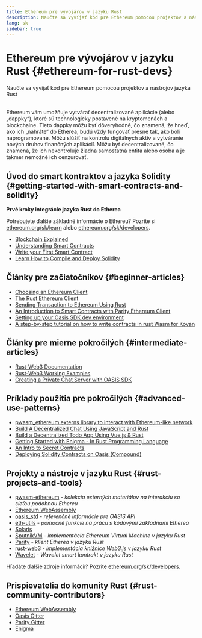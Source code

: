 ```yaml
---
title: Ethereum pre vývojárov v jazyku Rust
description: Naučte sa vyvíjať kód pre Ethereum pomocou projektov a nástrojov jazyka Rust
lang: sk
sidebar: true
---
```


# Ethereum pre vývojárov v jazyku Rust {#ethereum-for-rust-devs}

<div class="featured">Naučte sa vyvíjať kód pre Ethereum pomocou projektov a nástrojov jazyka Rust</div><br/>

Ethereum vám umožňuje vytvárať decentralizované aplikácie (alebo „dappky“), ktoré sú technologicky postavené na kryptomenách a blockchaine. Tieto dappky môžu byť dôveryhodné, čo znamená, že hneď, ako ich „nahráte“ do Etherea, budú vždy fungovať presne tak, ako boli naprogramované. Môžu slúžiť na kontrolu digitálnych aktív a vytváranie nových druhov finančných aplikácií. Môžu byť decentralizované, čo znamená, že ich nekontroluje žiadna samostatná entita alebo osoba a je takmer nemožné ich cenzurovať.

## Úvod do smart kontraktov a jazyka Solidity {#getting-started-with-smart-contracts-and-solidity}

**Prvé kroky integrácie jazyka Rust do Etherea**

Potrebujete ďalšie základné informácie o Ethereu? Pozrite si [ethereum.org/sk/learn](/sk/learn/) alebo [ethereum.org/sk/developers](/sk/developers/).

- [Blockchain Explained](https://kauri.io/article/d55684513211466da7f8cc03987607d5/blockchain-explained)
- [Understanding Smart Contracts](https://kauri.io/article/e4f66c6079e74a4a9b532148d3158188/ethereum-101-part-5-the-smart-contract)
- [Write your First Smart Contract](https://kauri.io/article/124b7db1d0cf4f47b414f8b13c9d66e2/remix-ide-your-first-smart-contract)
- [Learn How to Compile and Deploy Solidity](https://kauri.io/article/973c5f54c4434bb1b0160cff8c695369/understanding-smart-contract-compilation-and-deployment)

## Články pre začiatočníkov {#beginner-articles}

- [Choosing an Ethereum Client](https://www.trufflesuite.com/docs/truffle/reference/choosing-an-ethereum-client)
- [The Rust Ethereum Client](https://wiki.parity.io/Setup)
- [Sending Transaction to Ethereum Using Rust](https://kauri.io/article/97c85229c66445759bb0ce642224d364/sending-ethereum-transactions-with-rust)
- [An Introduction to Smart Contracts with Parity Ethereum Client](https://wiki.parity.io/Smart-Contracts)
- [Setting up your Oasis SDK dev environment](https://docs.oasis.dev/quickstart.html#set-up-the-oasis-sdk)
- [A step-by-step tutorial on how to write contracts in rust Wasm for Kovan](https://github.com/paritytech/pwasm-tutorial)

## Články pre mierne pokročilých {#intermediate-articles}

- [Rust-Web3 Documentation](https://tomusdrw.github.io/rust-web3/web3/index.html)
- [Rust-Web3 Working Examples](https://github.com/tomusdrw/rust-web3/blob/master/examples)
- [Creating a Private Chat Server with OASIS SDK](https://docs.oasis.dev/tutorials/messaging.html#prerequisites)

## Príklady použitia pre pokročilých {#advanced-use-patterns}

- [pwasm_ethereum externs library to interact with Ethereum-like network](https://paritytech.github.io/pwasm-ethereum/pwasm_ethereum/)
- [Build A Decentralized Chat Using JavaScript and Rust](https://medium.com/perlin-network/build-a-decentralized-chat-using-javascript-rust-webassembly-c775f8484b52)
- [Build a Decentralized Todo App Using Vue.js & Rust ](https://medium.com/@jjmace01/build-a-decentralized-todo-app-using-vue-js-rust-webassembly-5381a1895beb)
- [Getting Started with Enigma - In Rust Programming Language](https://blog.enigma.co/getting-started-with-discovery-the-rust-programming-language-4d1e0b06de15)
- [An Intro to Secret Contracts](https://blog.enigma.co/getting-started-with-enigma-an-intro-to-secret-contracts-cdba4fe501c2)
- [Deploying Solidity Contracts on Oasis (Compound)](https://docs.oasis.dev/tutorials/deploy-solidity.html#deploy-using-truffle)

## Projekty a nástroje v jazyku Rust {#rust-projects-and-tools}

- [pwasm-ethereum](https://github.com/paritytech/pwasm-ethereum) - _kolekcia externých materiálov na interakciu so sieťou podobnou Ethereu_
- [Ethereum WebAssembly](https://ewasm.readthedocs.io/en/mkdocs/)
- [oasis_std](https://docs.rs/oasis-std/0.2.7/oasis_std/) - _referenčné informácie pre OASIS API_
- [eth-utils](https://github.com/ethereum/eth-utils/) - _pomocné funkcie na prácu s kódovými základňami Etherea_
- [Solaris](https://github.com/paritytech/sol-rs)
- [SputnikVM](https://github.com/sorpaas/rust-evm) - _implementácia Ethereum Virtual Machine v jazyku Rust_
- [Parity](https://github.com/paritytech/parity-ethereum) - _klient Etherea v jazyku Rust_
- [rust-web3](https://github.com/tomusdrw/rust-web3) - _implementácia knižnice Web3.js v jazyku Rust_
- [Wavelet](https://wavelet.perlin.net/docs/smart-contracts) - _Wavelet smart kontrakt v jazyku Rust_

Hľadáte ďalšie zdroje informácií? Pozrite [ethereum.org/sk/developers](/sk/developers/).

## Prispievatelia do komunity Rust {#rust-community-contributors}

- [Ethereum WebAssembly](https://gitter.im/ewasm/Lobby)
- [Oasis Gitter](https://gitter.im/Oasis-official/Lobby)
- [Parity Gitter](https://gitter.im/paritytech/parity)
- [Enigma](https://discord.gg/SJK32GY)
